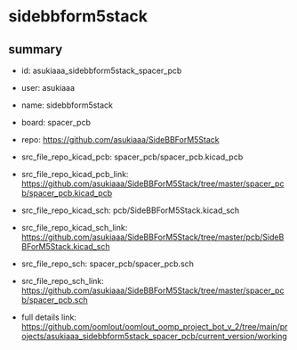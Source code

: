 # sidebbform5stack
 
## summary 
* id: asukiaaa_sidebbform5stack_spacer_pcb
* user: asukiaaa
* name: sidebbform5stack
* board: spacer_pcb
* repo: https://github.com/asukiaaa/SideBBForM5Stack
* src_file_repo_kicad_pcb: spacer_pcb/spacer_pcb.kicad_pcb
* src_file_repo_kicad_pcb_link: https://github.com/asukiaaa/SideBBForM5Stack/tree/master/spacer_pcb/spacer_pcb.kicad_pcb
* src_file_repo_kicad_sch: pcb/SideBBForM5Stack.kicad_sch
* src_file_repo_kicad_sch_link: https://github.com/asukiaaa/SideBBForM5Stack/tree/master/pcb/SideBBForM5Stack.kicad_sch

* src_file_repo_sch: spacer_pcb/spacer_pcb.sch
* src_file_repo_sch_link: https://github.com/asukiaaa/SideBBForM5Stack/tree/master/spacer_pcb/spacer_pcb.sch
* full details link: https://github.com/oomlout/oomlout_oomp_project_bot_v_2/tree/main/projects/asukiaaa_sidebbform5stack_spacer_pcb/current_version/working  






